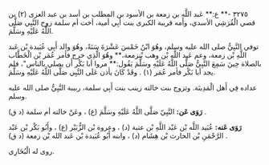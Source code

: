 ٣٢٧٥ -** ع:** عَبد اللَّهِ بن زمعة بن الأسود بن المطلب بن أسد بن عبد العزى (٢) بن قصي الْقُرَشِي الأسدي، وأمه قريبة الكبرى بنت أَبِي أمية، أخت أم سلمة زوج النَّبِي صَلَّى اللَّهُ عَلَيْهِ وسَلَّمَ.

توفي النَّبِيُّ صلى الله عليه وسلم، وهُوَ ابْنُ خَمْسَ عَشْرَةَ سَنَةً، وهُوَ والد أَبِي عُبَيدة بْن عَبد اللَّهِ بْن زمعة، وعم عَبد اللَّه بْن وهب بْنزمعة،** وهُوَ الَّذِي خرج فأمر عُمَر بْن الْخَطَّاب بالصلاة حِينَ سَمِعَ النَّبِيُّ صَلَّى اللَّهُ عَلَيْهِ وسَلَّمَ يَقُول:** مروا أبا بَكْر أَن يصلي بالناس"، فلم يجد أبا بَكْر فأمر عُمَر (١) . وقَدْ كَانَ يأذن عَلَى النَّبِي صَلَّى اللَّهُ عَلَيْهِ وسَلَّمَ.

عداده فِي أَهل الْمَدِينَة. وتزوج بنت خالته زينب بنت أَبِي سلمة، ربيبة النَّبِيُّ صلى الله عليه وسلم.

**رَوَى عَن:** النَّبِيّ صَلَّى اللَّهُ عَلَيْهِ وسَلَّمَ (ع) ، وعَنْ خالته أم سلمة (د ق) .

**رَوَى عَنه:** عُبَيد اللَّه بْن عَبْد اللَّهِ بْن عتبة (د) ، وعروة بْن الزُّبَيْر (ع) ، وأَبُو بَكْر بْن عَبْد الرَّحْمَنِ بْن الحارث بْن هِشَام (د) ، وابنه أَبُو عُبَيدة بْن عَبد الله بْن زمعة (د ق) .

روى له الْبُخَارِي.